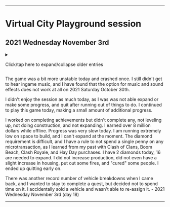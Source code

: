 
***

# Virtual City Playground session

## 2021 Wednesday November 3rd

<details><summary><p>Click/tap here to expand/collapse older entries</p></summary>

I started playing this game again today when browsing through games last night. I had nostalgia for it from my 2015 sessions, and I plan to continue playing the game until I can recreate progress, and possible then some. - 2021 Sunday October 17th (day 1)

I continued to play this game today, making additional progress. I worked on the pie in the sky achievement, reached level 9, did lots of construction, completed several quests, and did many upgrades. I earned over a million dollars while offline. - 2021 Monday October 18th(day 2)

I continued to play this game today, making additional progress. I worked on completing several achievement, reaching level 11, doing lots of construction, upgrading and routing vehicles, and doing many upgrades. I earned less a million dollars while offline. Progress was OK today, I also re-confirmed that this game works offline. - 2021 Tuesday October 19th (day 3)

I forgot to mention that the game crashed a few times yesterday. It did this today as well. Both times, the in-game music disappeared, and it delayed the start. At least I now have the ingame music in hard copy format.

I continued to play this game today, making additional progress. I worked on completing several achievement, reaching level 17, doing lots of construction, upgrading and routing vehicles, and doing many upgrades. I earned well over a million dollars while offline. Progress was OK today. Today, I expanded my city a few times, built new roads, increased production, increased housing, put out some fires, and "cured" some people. - 2021 Wednesday October 20th (day 4)

The game was less unstable today and only crashed once, but due to this, I got no ingame music. I continued to play this game today, making additional progress. I worked on completing several achievement, reaching level 21, did lots of construction, upgrading and routing vehicles, upgraded all ny garbage trucks and did many upgrades. I earned well over a million dollars while offline. Progress was OK today. Today, I expanded my city a few times, built new roads, increased production, increased housing, put out some fires, and "cured" some people. - 2021 Thursday October 21st (day 5)

The game was a lot less unstable today and did not crash, but I still didn't get to hear ingame music. It had to recover my data for some reason. I continued to play this game today, making additional progress. I worked on completing several achievements, reaching level 22, did lots of construction, upgrading and routing vehicles, upgraded all ny garbage trucks and did many upgrades. I earned well over a million dollars while offline. Progress was OK today. Today, I began remodeling the city with new eco features, upgrading all shipping and dump trucks to max level (3) ran out of space to build (and I don't have enough diamonds to expand further) increased production, increased housing, put out some fires, and "cured" some people. - 2021 Friday October 22nd (day 6)

The game was a lot less unstable today and did not crash, but I still didn't get to hear ingame music. It had to recover my data again for some reason, and it took multiple reloads (3) for the game to work. I continued to play this game today, making additional progress. I worked on completing several achievements, reaching level 24, doing lots of construction, upgrading and routing vehicles, upgraded all my buses and did many upgrades. I earned well over 4 million dollars while offline. Progress was very slow today. I am running extremely low on space to build, and expansions aren't helping much. The diamond requirement is difficult, and I have a rule to not spend a single penny on any microtransaction, as I learned from my past with Clash of Clans, Boom Beach, Clash Royale, and Hay Day purchases. I found out that I should have got the daily reward yesterday, as the diamonds are needed. I increased production, increased housing, put out some fires, and "cured" some people. - 2021 Saturday October 23rd (day 7)

The game was a bit less unstable today and did not crash immediately, but I still didn't get to hear ingame music. It had to recover my data again for some reason. I continued to play this game today, making additional progress. I worked on completing several achievements, reaching level 26, doing very little of construction, and trying to expand. I earned well over 7 million dollars while offline. Progress was very slow today. I am running extremely low on space to build, and expansions aren't helping much. The diamond requirement is difficult, and I have a rule to not spend a single penny on any microtransaction, as I learned from my past with Clash of Clans, Boom Beach, Clash Royale, and Hay Day purchases. I tried watching ads for diamond. I got 1 diamond, then I continued to watch ads. The 16th ad caused the game to crash, and I lost the diamond, and never regained it, as the game constantly crashed upon any attempt. It is frustrating. It is also a bit scummy that their ad system is basically just the videos on their YouTube channel, and not really an ad. I didn't increase production, didn't increase housing, put out some fires, and "cured" some people. - 2021 Sunday October 24th (day 8)

The game was a lot less unstable today and did not crash at all, but I still didn't get to hear ingame music. It had to recover my data again for some reason. I continued to play this game today, making additional progress. I worked on completing several achievements, reaching level 30, doing very little amounts of construction, and trying to expand. I earned less than 7 million dollars while offline. Progress was very slow today. I am running extremely low on space to build, and expansions aren't helping much. The diamond requirement is difficult, and I have a rule to not spend a single penny on any microtransaction, as I learned from my past with Clash of Clans, Boom Beach, Clash Royale, and Hay Day purchases. I got the required diamonds for expansion today from leveling up twice by upgrading the garage, but I will need to wait until tomorrow to have the 250K credits required to expand. I didn't increase production, didn't increase housing, put out some fires, and "cured" some people. - 2021 Monday October 25th (day 9)

The game was a lot more unstable today and crashed several times, but I still didn't get to hear ingame music. I still enjoyed the session a lot, I have been wanting to play since 1 hour after quitting yesterday. It had to recover my data again for some reason. I continued to play this game today, making additional progress. I worked on completing several achievements, not leveling up, doing a lot of construction, expanded once. I earned over 7 million dollars while offline. Progress was a lot better today. I am running extremely low on space to build, and expansions still aren't helping much. The diamond requirement is difficult, and I have a rule to not spend a single penny on any microtransaction, as I learned from my past with Clash of Clans, Boom Beach, Clash Royale, and Hay Day purchases. I didn't expand my garage today. I did increase production, but I didn't increase housing. I put out some fires, and "cured" some people. - 2021 Tuesday October 26th (day 10)

The game was a lot less unstable today and did not crash at all, but I still didn't get to hear ingame music. I still enjoyed the session a lot. I continued to play this game today, making additional progress. I worked on completing several achievements, leveling up to level 32, doing a bit of construction, but not able to expand. I earned over 4 million dollars while offline. Progress was a lot slower today. I am running extremely low on space to build, and expansions still aren't helping much. The diamond requirement is difficult, and I have a rule to not spend a single penny on any microtransaction, as I learned from my past with Clash of Clans, Boom Beach, Clash Royale, and Hay Day purchases. I earned 5 diamonds today, 3 from logging in daily for 5 days, and 2 for leveling up twice. I upgraded my garage to level 18 today. I did increase production, and I did a slight increase in housing. I put out some fires, and "cured" some people. I also produced a lot of materials, hanging around the shopping mall and completing quests. - 2021 Wednesday October 27th (day 11)

The game was a lot more unstable today and crashed very frequently. I still didn't get to hear ingame music. I didn't enjoy the session due to the crashes, and quit early. I continued to play this game today, making small additional progress. I worked on completing a few achievements, not leveling up, not doing any construction, but not able to expand. I earned over 4 million dollars while offline. Progress was a lot slower today. I am running extremely low on space to build, and expansions still aren't helping much. The diamond requirement is difficult, and I have a rule to not spend a single penny on any microtransaction, as I learned from my past with Clash of Clans, Boom Beach, Clash Royale, and Hay Day purchases. I still have 5 diamonds today. 3 from logging in daily for 5 days. I did not upgrade my garage today, and I did not increase production, nor did I have a slight increase in housing. I put out some fires, and "cured" some people. I ended up quitting early. - 2021 Thursday October 28th (day 12)

The game was a bit less unstable today, but it still crashed a couplet time. I still didn't get to hear ingame music. I didn't enjoy the session due to the crashes and the lack of progress, and quit early. I continued to play this game today, making small additional progress. I worked on completing a few achievements, not leveling up, not doing any construction, but not able to expand. I earned over 8 million dollars while offline. Progress was a lot slower today. I am running extremely low on space to build, and expansions still aren't helping much. The diamond requirement is difficult, and I have a rule to not spend a single penny on any microtransaction, as I learned from my past with Clash of Clans, Boom Beach, Clash Royale, and Hay Day purchases. I have 6 diamonds today, 12 are needed to expand. I upgraded my garage to max level (19) and only leveled up once from it. I can no longer receive diamonds from this method. There was a quest today that required upgrading the hospital, but the upgrade is still locked. I did not increase production, nor did I have a slight increase in housing. I put out some fires, and "cured" some people. I ended up quitting early. I tried doing a spin for ads, but of course it failed, and I had to redo all of todays progress, which wasn't that hard, and didn't take very long. - 2021 Friday October 29th (day 13)

The game was a lot less unstable today and did not crash. I still didn't get to hear ingame music, and I have found that the option for music and sound effects does not work at all. I didn't enjoy the session due to the crashes and the lack of progress, and quit after buying and upgrading 30 vehicles. I continued to play this game today, making small additional progress. I worked on completing a few achievements, not leveling up, not doing any construction, and not able to expand. I earned over 8 million dollars while offline. Progress was a lot slower today. I am running extremely low on space to build, and expansions still aren't helping much. The diamond requirement is difficult, and I have a rule to not spend a single penny on any microtransaction, as I learned from my past with Clash of Clans, Boom Beach, Clash Royale, and Hay Day purchases. I have 6 diamonds today, 12 are needed to expand. I did not increase production, nor did I have a slight increase in housing. I put out some fires, and "cured" some people. I ended up quitting early. - 2021 Saturday October 30th (day 14)

The game was a bit more unstable today and crashed once. I still didn't get to hear ingame music, and I have found that the option for music and sound effects does not work at all on 2021 Saturday October 30th. I didn't enjoy the session due to the crashes and the lack of progress, and quit after buying and upgrading vehicles until I couldn't get anymore. I continued to play this game today, making small additional progress. I worked on completing 1 achievement, leveling up to level 34, not doing any construction, and not able to expand. I earned over 8 million dollars while offline. Progress was a lot slower today. I am running extremely low on space to build, and expansions still aren't helping much. The diamond requirement is difficult, and I have a rule to not spend a single penny on any microtransaction, as I learned from my past with Clash of Clans, Boom Beach, Clash Royale, and Hay Day purchases. I have 7 diamonds today, 12 are needed to expand. I did not increase production, nor did I have a slight increase in housing. I put out some fires, and "cured" some people. I ended up quitting early. - 2021 Sunday October 31st (day 15)

The game was a lot less unstable today and didn't crash. I still didn't get to hear ingame music, and I have found that the option for music and sound effects does not work at all on 2021 Saturday October 30th.

I enjoyed the session today, as I was able to expand twice and make some progress, and quit after running out of things to do. I continued to play this game today, making a lot of additional progress.

I worked on completing several achievement, not leveling up, doing lots construction, and expanding twice. I earned over 8 million dollars while offline. Progress was a lot better today. I am running extremely low on space to build, and this was possibly my last time of expanding twice. The diamond requirement is difficult, and I have a rule to not spend a single penny on any microtransaction, as I learned from my past with Clash of Clans, Boom Beach, Clash Royale, and Hay Day purchases. I have 2 diamonds today, 16 are needed to expand. I increaseD production, had a slight increase in housing, put out some fires, and "cured" some people. I ended up quitting later on. 

I was able to earn lots of diamonds today by completing social media quests, which are essentially free diamonds, as you don't even have to go through with the offer, the game only knows you clicked the link, you don't have to do what it says after this. It has a bit of a delay for the reward. I know it doesn't follow through, as I was able to receive diamonds for going to their Google+ page and "performing an action" which would be impossible, as Google+ has been shut down for over 2 years now. I received many diamonds today with this method. - 2021 Monday November 1st (day 16)

The game was a lot less unstable today and didn't crash. I still didn't get to hear ingame music, and I have found that the option for music and sound effects does not work at all on 2021 Saturday October 30th.

I didn't enjoy the session as much today, as I was able to expand twice and make some progress, and quit after running out of things to do. I continued to play this game today, making a small amount of additional progress.

I worked on completing achievements but didn't complete any, not leveling up, doing no construction, and not expanding. I earned over 8 million dollars while offline. Progress was very slow today. I am running extremely low on space to build, and I can't expand at the moment. The diamond requirement is difficult, and I have a rule to not spend a single penny on any microtransaction, as I learned from my past with Clash of Clans, Boom Beach, Clash Royale, and Hay Day purchases. I have 2 diamonds today, 16 are needed to expand. I did not increase production, did not even have a slight increase in housing, put out some fires, and "cured" some people. I ended up quitting early on. 

There was a record number of vehicle breakdowns when I came back, and I wanted to stay to complete a quest, but decided not to spend time on it. - 2021 Tuesday November 2nd (day 17)

</details>

The game was a bit more unstable today and crashed once. I still didn't get to hear ingame music, and I have found that the option for music and sound effects does not work at all on 2021 Saturday October 30th.

I didn't enjoy the session as much today, as I was was not able expand or make some progress, and quit after running out of things to do. I continued to play this game today, making a small amount of additional progress.

I worked on completing achievements but didn't complete any, not leveling up, not doing construction, and not expanding. I earned over 8 million dollars while offline. Progress was very slow today. I am running extremely low on space to build, and I can't expand at the moment. The diamond requirement is difficult, and I have a rule to not spend a single penny on any microtransaction, as I learned from my past with Clash of Clans, Boom Beach, Clash Royale, and Hay Day purchases. I have 2 diamonds today, 16 are needed to expand. I did not increase production, did not even have a slight increase in housing, put out some fires, and "cured" some people. I ended up quitting early on.

There was another record number of vehicle breakdowns when I came back, and I wanted to stay to complete a quest, but decided not to spend time on it. I accidentally sold a vehicle and wasn't able to re-assign it. - 2021 Wednesday November 3rd (day 18)

<!-- Friend request 2021 November 3rd !-->

***
